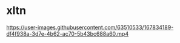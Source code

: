 # xltn

https://user-images.githubusercontent.com/63510533/167834189-df4f938a-3d7e-4b62-ac70-5b43bc688a60.mp4

